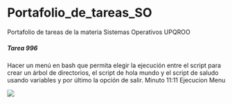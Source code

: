 # Portafolio_de_tareas_SO
Portafolio de tareas de la materia Sistemas Operativos UPQROO


#####  Tarea 996  
Hacer un menú en bash que permita elegir la ejecución entre el script para crear un árbol de directorios, el script de hola mundo y el script de saludo usando variables y por último la opción de salir. Minuto 11:11 Ejecucion Menu

<a href="https://asciinema.org/a/FFRaHiqyB6YhU9mHjqjwBtjZE" target="_blank"><img src="https://asciinema.org/a/FFRaHiqyB6YhU9mHjqjwBtjZE.svg" /></a>
